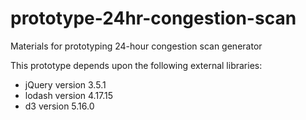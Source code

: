# prototype-24hr-congestion-scan
Materials for prototyping 24-hour congestion scan generator

This prototype depends upon the following external libraries:
* jQuery version 3.5.1
* lodash version 4.17.15
* d3 version 5.16.0
